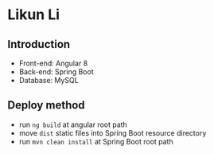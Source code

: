 # Likun Li

## Introduction
- Front-end: Angular 8
- Back-end: Spring Boot
- Database: MySQL


## Deploy method
- run ```ng build``` at angular root path
- move ```dist``` static files into Spring Boot resource directory
- run ```mvn clean install``` at Spring Boot root path
